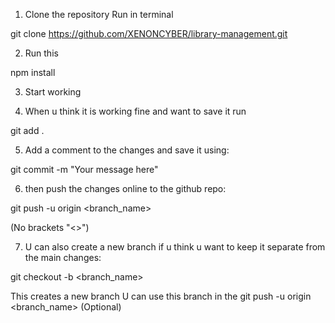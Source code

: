 1) Clone the repository
Run in terminal

git clone https://github.com/XENONCYBER/library-management.git


2) Run this 

npm install


3) Start working

4) When u think it is working fine and want to save it run

git add .


5) Add a comment to the changes and save it using:

git commit -m "Your message here"


6) then push the changes online to the github repo:

git push -u origin <branch_name>

(No brackets "<>")

7) U can also create a new branch if u think u want to keep it separate from the main changes:

git checkout -b <branch_name>

This creates a new branch
U can use this branch in the git push -u origin <branch_name> (Optional)
